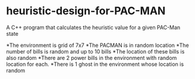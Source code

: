 # heuristic-design-for-PAC-MAN

A C++ program that calculates the heuristic value for a given PAC-Man state

*The environment is grid of 7x7
*The PACMAN is in random location
*The number of bills is random and up to 10 bills
*The location of these bills is also random
*There are 2 power bills in the environment with random location for each.
*There is 1 ghost in the environment whose location is random
